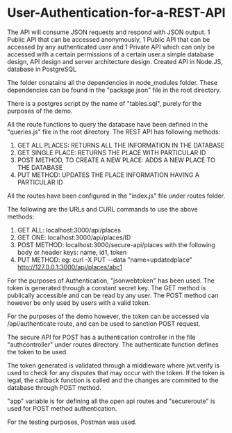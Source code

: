 # User-Authentication-for-a-REST-API
The API will consume JSON requests and respond with JSON output. 1 Public API that can be accessed anonymously, 1 Public API that can be accessed by any authenticated user and 1 Private API which can only be accessed with a certain permissions of a certain user.a simple database design, API design and server architecture design. Created API in Node.JS, database in PostgreSQL

The folder conatains all the dependencies in node_modules folder. These dependencies can be found in the "package.json" file in the root directory. 


There is a postgres script by the name of "tables.sql", purely for the purposes of the demo. 

All the route functions to query the database have been defined in the "queries.js" file in the root directory. The REST API has following methods:

1. GET ALL PLACES:
	RETURNS ALL THE INFORMATION IN THE DATABASE
2. GET SINGLE PLACE:
	RETURNS THE PLACE WITH PARTICULAR ID
3. POST METHOD, TO CREATE A NEW PLACE:
	ADDS A NEW PLACE TO THE DATABASE
4. PUT METHOD:
	UPDATES THE PLACE INFORMATION HAVING A PARTICULAR ID

All the routes have been configured in the "index.js" file under routes folder. 

The following are the URLs and CURL commands to use the above methods:
1. GET ALL:
	localhost:3000/api/places
2. GET ONE:
	localhost:3000/api/places/ID
3. POST METHOD:
	localhost:3000/secure-api/places
	with the following body or header keys:
	name, id1, token
4. PUT METHOD:
	eg: curl -X PUT --data "name=updatedplace" http://127.0.0.1:3000/api/places/abc1


For the purposes of Authentication, "jsonwebtoken" has been used. The token is generated through a constant secret key. 
The GET method is publically accessible and can be read by any user. 
The POST method can however be only used by users with a valid token. 

For the purposes of the demo however, the token can be accessed via /api/authenticate route, and can be used to sanction POST request. 

The secure API for POST has a authentication controller in the file "authcontroller" under routes directory. The authenticate function defines the token to be used. 

The token generated is validated through a middleware where jwt.verify is used to check for any disputes that may occur with the token. If the token is legal, the callback function is called and the changes are commited to the database through POST method. 

"app" variable is for defining all the open api routes and "secureroute" is used for POST method authentication. 

For the testing purposes, Postman was used. 
